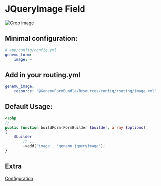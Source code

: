 # JQueryImage Field

![Crop image](https://github.com/genemu/GenemuFormBundle/raw/master/Resources/doc/jquery/image/images/crop.png)

## Minimal configuration:

``` yml
# app/config/config.yml
genemu_form:
    image: ~
```

## Add in your routing.yml

``` yml
genemu_image:
    resource: "@GenemuFormBundle/Resources/config/routing/image.xml"
```

## Default Usage:

``` php
<?php
// ...
public function buildForm(FormBuilder $builder, array $options)
{
    $builder
        // ...
        ->add('image', 'genemu_jqueryimage');
}
```

## Extra

[Configuration](https://github.com/genemu/GenemuFormBundle/blob/master/Resources/doc/jquery/image/default.md)
